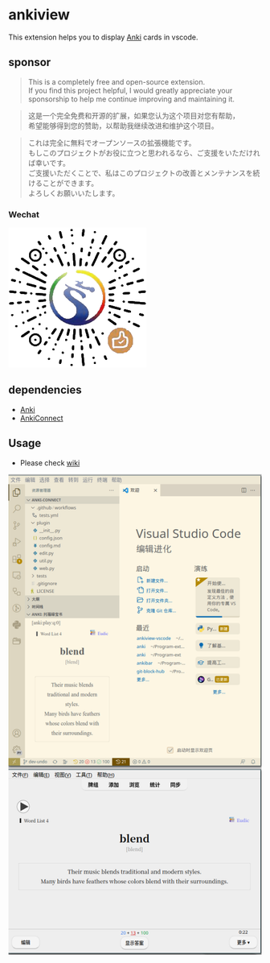 # ankiview

This extension helps you to display [Anki](https://apps.ankiweb.net/) cards in vscode.

## sponsor

> This is a completely free and open-source extension.   
> If you find this project helpful, I would greatly appreciate your sponsorship to help me continue improving and maintaining it.

> 这是一个完全免费和开源的扩展，如果您认为这个项目对您有帮助，  
> 希望能够得到您的赞助，以帮助我继续改进和维护这个项目。  

> これは完全に無料でオープンソースの拡張機能です。  
> もしこのプロジェクトがお役に立つと思われるなら、ご支援をいただければ幸いです。  
> ご支援いただくことで、私はこのプロジェクトの改善とメンテナンスを続けることができます。  
> よろしくお願いいたします。

### Wechat

![wechat](doc/images/wechat_zanshangcode.webp)

## dependencies

- [Anki](https://apps.ankiweb.net/)
- [AnkiConnect](https://ankiweb.net/shared/info/2055492159)

## Usage

- Please check [wiki](https://github.com/feilongfl/ankiview-vscode/wiki)

![screenshot](doc/images/screenshot.png)
